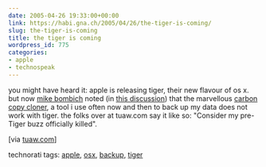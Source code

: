 ```yaml
---
date: 2005-04-26 19:33:00+00:00
link: https://habi.gna.ch/2005/04/26/the-tiger-is-coming/
slug: the-tiger-is-coming
title: the tiger is coming
wordpress_id: 775
categories:
- apple
- technospeak
---
```



you might have heard it: apple is releasing tiger, their new flavour of os x. but now [mike bombich](http://www.bombich.com/) noted (in [this discussion](http://forums.bombich.com/viewtopic.php?t=5078=tiger)) that the marvellous [carbon copy cloner](http://www.bombich.com/software/ccc.html), a tool i use often now and then to back up my data does not work with tiger. the folks over at tuaw.com say it like so: "Consider my pre-Tiger buzz officially killed".
  

  
[via [tuaw.com](http://www.tuaw.com/2005/04/25/tiger-and-carbon-copy-cloner/)]


technorati tags: [apple](http://technorati.com/tag/apple), [osx](http://technorati.com/tag/osx), [backup](http://technorati.com/tag/backup), [tiger](http://technorati.com/tag/tiger)
